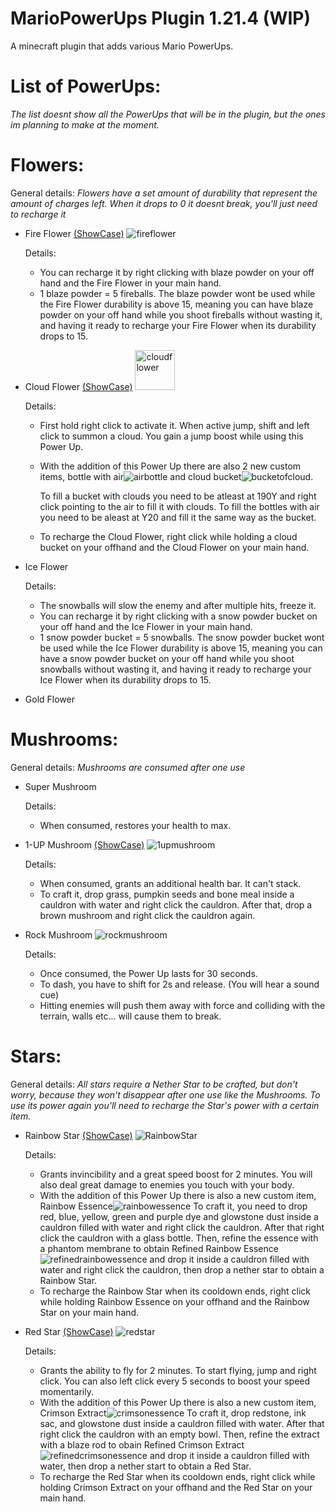 # MarioPowerUps Plugin 1.21.4 (WIP)
A minecraft plugin that adds various Mario PowerUps.

# List of PowerUps:

_The list doesnt show all the PowerUps that will be in the plugin, but the ones im planning to make at the moment._


# Flowers:
General details:
_Flowers have a set amount of durability that represent the amount of charges left. When it drops to 0 it doesnt break, you'll just need to recharge it_

- Fire Flower 
   [(ShowCase)](https://youtu.be/_Bd3sv9p_Tk) ![fireflower](https://github.com/user-attachments/assets/fcb61598-31a8-4704-af48-318e427eb259)

  Details:
  
     - You can recharge it by right clicking with blaze powder on your off hand and the Fire Flower in your main hand.
     - 1 blaze powder = 5 fireballs. The blaze powder wont be used while the Fire Flower durability is above 15, meaning
      you can have blaze powder on your off hand while you shoot fireballs without wasting it, and having it ready to recharge
      your Fire Flower when its durability drops to 15.
      
- Cloud Flower  [(ShowCase)](https://youtu.be/QSV8TEy8QVc) <img width="64" height="64" alt="cloudflower" src="https://github.com/user-attachments/assets/eaef7f2f-6754-4fc8-b2d9-ec553016787e" />


  Details:


  - First hold right click to activate it. When active jump, shift and left click to summon a cloud. You gain a jump boost while using this Power Up.
  - With the addition of this Power Up there are also 2 new custom items, bottle with air![airbottle](https://github.com/user-attachments/assets/6fd341f8-15a5-448a-930c-64d19217e2eb)
 and cloud bucket![bucketofcloud](https://github.com/user-attachments/assets/3a72276c-c513-4405-9f2d-517b381dbd9a).

    To fill a bucket with clouds you need to be atleast at 190Y and right click pointing to the air to fill it with clouds.
    To fill the bottles with air you need to be aleast at Y20 and fill it the same way as the bucket.
  - To recharge the Cloud Flower, right click while holding a cloud bucket on your offhand and the Cloud Flower on your main hand.

       
- Ice Flower 

  Details:
  
     - The snowballs will slow the enemy and after multiple hits, freeze it.
     - You can recharge it by right clicking with a snow powder bucket on your off hand and the Ice Flower in your main hand.
     - 1 snow powder bucket = 5 snowballs. The snow powder bucket  wont be used while the Ice Flower durability is above 15, meaning
      you can have a snow powder bucket on your off hand while you shoot snowballs without wasting it, and having it ready to recharge
      your Ice Flower when its durability drops to 15.

- Gold Flower 


# Mushrooms:
General details:
_Mushrooms are consumed after one use_

- Super Mushroom 

  Details:

  - When consumed, restores your health to max.
    
- 1-UP Mushroom [(ShowCase)](https://youtu.be/Ehf0W8lpP9k) ![1upmushroom](https://github.com/user-attachments/assets/e261477f-f49c-4179-94ec-b9c321a6c57a)


  
  Details:

  - When consumed, grants an additional health bar. It can't stack.
  - To craft it, drop grass, pumpkin seeds and bone meal inside a cauldron with water and right click the cauldron. After that, drop a brown mushroom and right click the cauldron again.
    
- Rock Mushroom ![rockmushroom](https://github.com/user-attachments/assets/bd69358b-937c-401a-8f81-7a39a93ba720)

  
  Details:

  - Once consumed, the Power Up lasts for 30 seconds.
  - To dash, you have to shift for 2s and release. (You will hear a sound cue)
  - Hitting enemies will push them away with force and colliding with the terrain, walls etc... will cause them to break.
 

# Stars:
General details:
_All stars require a Nether Star to be crafted, but don't worry, because they won't disappear after one use like the Mushrooms. To use its power again you'll need to recharge the Star's power with a certain item._

   - Rainbow Star  [(ShowCase)](https://youtu.be/TxubfPyeWLw?si=j9JwjPzW7Zs6VIhL) ![RainbowStar](https://github.com/user-attachments/assets/ef4f7682-2464-4b4d-9562-0337490d5e12)


     Details:

     - Grants invincibility and a great speed boost for 2 minutes. You will also deal great damage to enemies you touch with your body.
     - With the addition of this Power Up there is also a new custom item, Rainbow Essence![rainbowessence](https://github.com/user-attachments/assets/a598dff3-aa1c-44e4-8617-9d821f976385)
       To craft it, you need to drop red, blue, yellow, green and purple dye and glowstone dust inside a cauldron filled with water and right click the cauldron.
       After that right click the cauldron with a glass bottle.
       Then, refine the essence with a phantom membrane to obtain Refined Rainbow Essence ![refinedrainbowessence](https://github.com/user-attachments/assets/5befcc3b-8051-4978-837d-6b2818c3b69d)
       and drop it inside a cauldron filled with water and right click the cauldron, then drop a nether star to obtain a Rainbow Star.
     - To recharge the Rainbow Star when its cooldown ends, right click while holding Rainbow Essence on your offhand and the Rainbow Star on your main hand.

       
   - Red Star   [(ShowCase)](https://youtu.be/TxubfPyeWLw?si=j9JwjPzW7Zs6VIhL) ![redstar](https://github.com/user-attachments/assets/fc4062a9-d1a5-40ef-ae1a-bec4994bf66c)


     Details:

     - Grants the ability to fly for 2 minutes. To start flying, jump and right click. You can also left click every 5 seconds to boost your speed momentarily.
     - With the addition of this Power Up there is also a new custom item, Crimson Extract![crimsonessence](https://github.com/user-attachments/assets/34b59ae4-0074-4b9f-95a6-4f730a5de040)
       To craft it, drop redstone, ink sac, and glowstone dust inside a cauldron filled with water. After that right click the cauldron with an empty bowl.
       Then, refine the extract with a blaze rod to obain Refined Crimson Extract ![refinedcrimsonessence](https://github.com/user-attachments/assets/c0acd9ab-3ad4-40e4-8e33-e7de44a885bb)
       and drop it inside a cauldron filled with water, then drop a nether start to obtain a Red Star.
     - To recharge the Red Star when its cooldown ends, right click while holding Crimson Extract on your offhand and the Red Star on your main hand.

